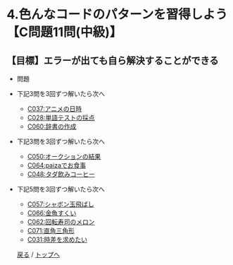 # 4.色んなコードのパターンを習得しよう【C問題11問(中級)】
## 【目標】エラーが出ても自ら解決することができる
- 問題
- 下記3問を3回ずつ解いたら次へ
  - [C037:アニメの日時](https://paiza.jp/challenges/165/ready)
  - [C028:単語テストの採点](https://paiza.jp/challenges/116/ready)
  - [C060:辞書の作成](https://paiza.jp/challenges/291/ready)

- 下記3問を3回ずつ解いたら次へ  
  - [C050:オークションの結果](https://paiza.jp/challenges/232/ready)
  - [C064:paizaでお食事](https://paiza.jp/challenges/312/ready)
  - [C048:タダ飲みコーヒー](https://paiza.jp/challenges/225/ready)

- 下記5問を3回ずつ解いたら次へ  
  - [C057:シャボン玉飛ばし](https://paiza.jp/challenges/274/ready)
  - [C066:金魚すくい](https://paiza.jp/challenges/318/ready)
  - [C062:回転寿司のメロン](https://paiza.jp/challenges/301/ready)
  - [C071:直角三角形](https://paiza.jp/challenges/340/ready)
  - [C031:時差を求めたい](https://paiza.jp/challenges/127/ready)

  [戻る](index.md) /
  [トップへ](/README.md)